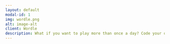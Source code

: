 ```yaml
---
layout: default
modal-id: 1
img: wordle.png
alt: image-alt
client: Wordle
description: What if you want to play more than once a day? Code your own version!
---
```

